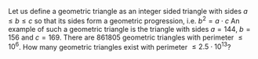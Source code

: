 Let us define a geometric triangle as an integer sided triangle with sides $a \le b \le c$ so that its sides form a geometric progression, i.e. $b^2 = a \cdot c$
An example of such a geometric triangle is the triangle with sides $a = 144$, $b = 156$ and $c = 169$.
There are $861805$ geometric triangles with perimeter $\le 10^6$.
How many geometric triangles exist with perimeter $\le 2.5 \cdot 10^{13}$?